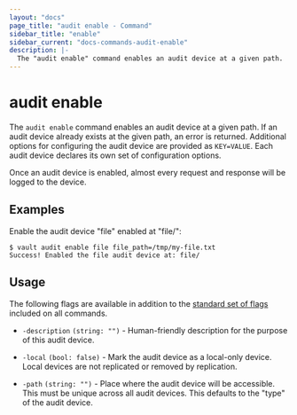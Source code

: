 ```yaml
---
layout: "docs"
page_title: "audit enable - Command"
sidebar_title: "enable"
sidebar_current: "docs-commands-audit-enable"
description: |-
  The "audit enable" command enables an audit device at a given path.
---
```


# audit enable

The `audit enable` command enables an audit device at a given path. If an audit
device already exists at the given path, an error is returned. Additional
options for configuring the audit device are provided as `KEY=VALUE`. Each audit
device declares its own set of configuration options.

Once an audit device is enabled, almost every request and response will be
logged to the device.

## Examples

Enable the audit device "file" enabled at "file/":

```text
$ vault audit enable file file_path=/tmp/my-file.txt
Success! Enabled the file audit device at: file/
```

## Usage

The following flags are available in addition to the [standard set of
flags](/docs/commands/index.html) included on all commands.

- `-description` `(string: "")` - Human-friendly description for the purpose of
  this audit device.

-  `-local` `(bool: false)` - Mark the audit device as a local-only device.
   Local devices are not replicated or removed by replication.

- `-path` `(string: "")` - Place where the audit device will be accessible. This
  must be unique across all audit devices. This defaults to the "type" of the
  audit device.
